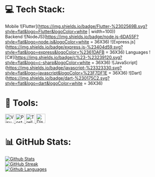 
# 💻 Tech Stack:
Mobile ![Flutter](https://img.shields.io/badge/Flutter-%2302569B.svg?style=flat&logo=Flutter&logoColor=white | width=100)) <br/>
Backend ![NodeJS](https://img.shields.io/badge/node.js-6DA55F?style=flat&logo=node.js&logoColor=white = 36X36) ![Express.js](https://img.shields.io/badge/express.js-%23404d59.svg?style=flat&logo=express&logoColor=%2361DAFB = 36X36)
Languages ![C#](https://img.shields.io/badge/c%23-%23239120.svg?style=flat&logo=c-sharp&logoColor=white = 36X36) ![JavaScript](https://img.shields.io/badge/javascript-%23323330.svg?style=flat&logo=javascript&logoColor=%23F7DF1E = 36X36) ![Dart](https://img.shields.io/badge/dart-%230175C2.svg?style=flat&logo=dart&logoColor=white = 36X36)

# 🔧 Tools:
<a href="https://code.visualstudio.com" target="_blank" rel=”noopener”> <img src="https://upload.wikimedia.org/wikipedia/commons/thumb/9/9a/Visual_Studio_Code_1.35_icon.svg/2048px-Visual_Studio_Code_1.35_icon.svg.png" alt="Visual Studio Code" width="30" height="30"/> </a> 
<a href="https://www.postman.com" target="_blank" rel=”noopener”> <img src="https://avatars.githubusercontent.com/u/10251060?s=280&v=4" alt="Postman" width="30" height="30"/> </a> 
<a href="https://trello.com/home" target="_blank" rel=”noopener”> <img src="https://cdn3.iconfinder.com/data/icons/popular-services-brands-vol-2/512/trello-512.png" alt="Trello" width="30" height="30"/> </a>
<a href="https://discord.com" target="_blank" rel=”noopener”> <img src="https://static-00.iconduck.com/assets.00/discord-icon-1024x1024-le8qfhs7.png" alt="Discord" width="30" height="30"/> </a>

# 📊 GitHub Stats:
[![Github Stats](https://github-readme-stats.vercel.app/api?username=Ozgur-Ulusoy&show_icons=true&theme=radical)](https://github.com/Ozgur-Ulusoy) <br/>
[![GitHub Streak](https://streak-stats.demolab.com/?user=Ozgur-Ulusoy)](https://github.com/Ozgur-Ulusoy) <br/>
[![Github Languages](https://github-readme-stats.vercel.app/api/top-langs?username=Ozgur-Ulusoy&hide=html,scss,stylus,blade,jupyter%20notebook,python,css,shell,batchfile,dockerfile,typescript&theme=algolia&show_icons=true)](https://github.com/Ozgur-Ulusoy)
